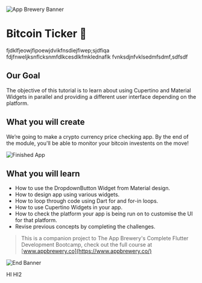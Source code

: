![App Brewery Banner](https://github.com/londonappbrewery/Images/blob/master/AppBreweryBanner.png)


# Bitcoin Ticker 🤑
fjdklfjeowjfipoewjdvikfnsdiejfiwep;sjdfiqa
fdjfnweljksnflcksnmfdlkcesdlkfmklednaflk
fvnksdjnfvklsedmfsdmf,sdfsdf

## Our Goal

The objective of this tutorial is to learn about using Cupertino and Material Widgets in parallel and providing a different user interface depending on the platform.


## What you will create

We’re going to make a crypto currency price checking app. By the end of the module, you'll be able to monitor your bitcoin investents on the move!

![Finished App](https://github.com/londonappbrewery/Images/blob/master/bitcoin-flutter-demo.gif)

## What you will learn

- How to use the DropdownButton Widget from Material design.
- How to design app using various widgets. 
- How to loop through code using Dart for and for-in loops.
- How to use Cupertino Widgets in your app.
- How to check the platform your app is being run on to customise the UI for that platform.
- Revise previous concepts by completing the challenges.


>This is a companion project to The App Brewery's Complete Flutter Development Bootcamp, check out the full course at [www.appbrewery.co](https://www.appbrewery.co/)

![End Banner](https://github.com/londonappbrewery/Images/blob/master/readme-end-banner.png)


HI
HI2
